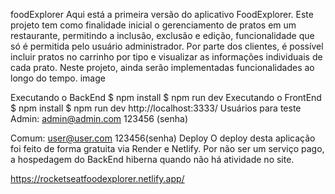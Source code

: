 foodExplorer
Aqui está a primeira versão do aplicativo FoodExplorer. Este projeto tem como finalidade inicial o gerenciamento de pratos em um restaurante, permitindo a inclusão, exclusão e edição, funcionalidade que só é permitida pelo usuário administrador. Por parte dos clientes, é possível incluir pratos no carrinho por tipo e visualizar as informações individuais de cada prato. Neste projeto, ainda serão implementadas funcionalidades ao longo do tempo.
image

Executando o BackEnd
  $ npm install
  $ npm run dev
Executando o FrontEnd
  $ npm install
  $ npm run dev
  http://localhost:3333/
Usuários para teste
  Admin:
  admin@admin.com
  123456 (senha)

  Comum:
  user@user.com
  123456(senha)
Deploy
O deploy desta aplicação foi feito de forma gratuita via Render e Netlify. Por não ser um serviço pago, a hospedagem do BackEnd hiberna quando não há atividade no site.

https://rocketseatfoodexplorer.netlify.app/
